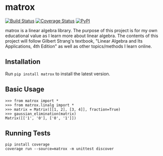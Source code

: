 # matrox

[![Build Status](https://travis-ci.org/rkty13/matrox.svg?branch=master)](https://travis-ci.org/rkty13/matrox) [![Coverage Status](https://coveralls.io/repos/github/rkty13/matrox/badge.svg?branch=master)](https://coveralls.io/github/rkty13/matrox?branch=master) [![PyPI](https://img.shields.io/pypi/pyversions/matrox.svg)](https://pypi.python.org/pypi/matrox)

matrox is a linear algebra library. The purpose of this project is for my own educational value as I learn more about linear algebra. The contents of this project will follow Gilbert Strang's textbook, "Linear Algebra and Its Applications, 4th Edition" as well as other topics/methods I learn online.

## Installation

Run `pip install matrox` to install the latest version.

## Basic Usage

```
>>> from matrox import *
>>> from matrox.linalg import *
>>> matrix = Matrix([[1, 2], [3, 4]], fraction=True)
>>> gaussian_elimination(matrix)
Matrix([['1', '0'], ['0', '1']])
```

## Running Tests
```
pip install coverage
coverage run --source=matrox -m unittest discover
```